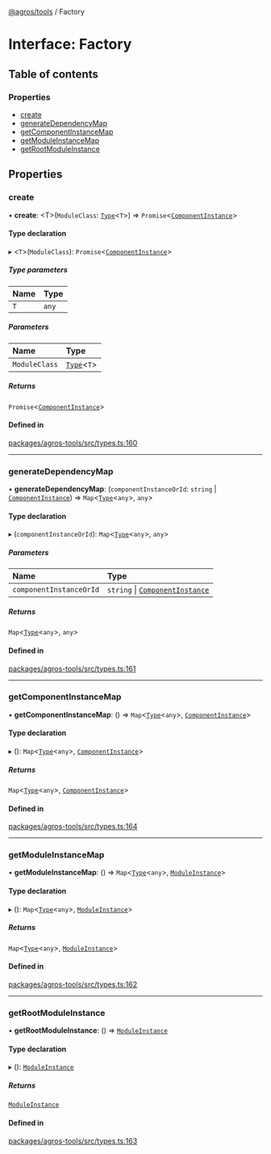 [@agros/tools](../index.md) / Factory

# Interface: Factory

## Table of contents

### Properties

- [create](Factory.md#create)
- [generateDependencyMap](Factory.md#generatedependencymap)
- [getComponentInstanceMap](Factory.md#getcomponentinstancemap)
- [getModuleInstanceMap](Factory.md#getmoduleinstancemap)
- [getRootModuleInstance](Factory.md#getrootmoduleinstance)

## Properties

### <a id="create" name="create"></a> create

• **create**: <T\>(`ModuleClass`: [`Type`](../index.md#type)<`T`\>) => `Promise`<[`ComponentInstance`](../classes/ComponentInstance.md)\>

#### Type declaration

▸ <`T`\>(`ModuleClass`): `Promise`<[`ComponentInstance`](../classes/ComponentInstance.md)\>

##### Type parameters

| Name | Type |
| :------ | :------ |
| `T` | `any` |

##### Parameters

| Name | Type |
| :------ | :------ |
| `ModuleClass` | [`Type`](../index.md#type)<`T`\> |

##### Returns

`Promise`<[`ComponentInstance`](../classes/ComponentInstance.md)\>

#### Defined in

[packages/agros-tools/src/types.ts:160](https://github.com/agrosjs/agros/blob/8fba5a5/packages/agros-tools/src/types.ts#L160)

___

### <a id="generatedependencymap" name="generatedependencymap"></a> generateDependencyMap

• **generateDependencyMap**: (`componentInstanceOrId`: `string` \| [`ComponentInstance`](../classes/ComponentInstance.md)) => `Map`<[`Type`](../index.md#type)<`any`\>, `any`\>

#### Type declaration

▸ (`componentInstanceOrId`): `Map`<[`Type`](../index.md#type)<`any`\>, `any`\>

##### Parameters

| Name | Type |
| :------ | :------ |
| `componentInstanceOrId` | `string` \| [`ComponentInstance`](../classes/ComponentInstance.md) |

##### Returns

`Map`<[`Type`](../index.md#type)<`any`\>, `any`\>

#### Defined in

[packages/agros-tools/src/types.ts:161](https://github.com/agrosjs/agros/blob/8fba5a5/packages/agros-tools/src/types.ts#L161)

___

### <a id="getcomponentinstancemap" name="getcomponentinstancemap"></a> getComponentInstanceMap

• **getComponentInstanceMap**: () => `Map`<[`Type`](../index.md#type)<`any`\>, [`ComponentInstance`](../classes/ComponentInstance.md)\>

#### Type declaration

▸ (): `Map`<[`Type`](../index.md#type)<`any`\>, [`ComponentInstance`](../classes/ComponentInstance.md)\>

##### Returns

`Map`<[`Type`](../index.md#type)<`any`\>, [`ComponentInstance`](../classes/ComponentInstance.md)\>

#### Defined in

[packages/agros-tools/src/types.ts:164](https://github.com/agrosjs/agros/blob/8fba5a5/packages/agros-tools/src/types.ts#L164)

___

### <a id="getmoduleinstancemap" name="getmoduleinstancemap"></a> getModuleInstanceMap

• **getModuleInstanceMap**: () => `Map`<[`Type`](../index.md#type)<`any`\>, [`ModuleInstance`](../classes/ModuleInstance.md)\>

#### Type declaration

▸ (): `Map`<[`Type`](../index.md#type)<`any`\>, [`ModuleInstance`](../classes/ModuleInstance.md)\>

##### Returns

`Map`<[`Type`](../index.md#type)<`any`\>, [`ModuleInstance`](../classes/ModuleInstance.md)\>

#### Defined in

[packages/agros-tools/src/types.ts:162](https://github.com/agrosjs/agros/blob/8fba5a5/packages/agros-tools/src/types.ts#L162)

___

### <a id="getrootmoduleinstance" name="getrootmoduleinstance"></a> getRootModuleInstance

• **getRootModuleInstance**: () => [`ModuleInstance`](../classes/ModuleInstance.md)

#### Type declaration

▸ (): [`ModuleInstance`](../classes/ModuleInstance.md)

##### Returns

[`ModuleInstance`](../classes/ModuleInstance.md)

#### Defined in

[packages/agros-tools/src/types.ts:163](https://github.com/agrosjs/agros/blob/8fba5a5/packages/agros-tools/src/types.ts#L163)
